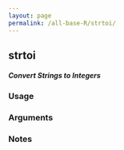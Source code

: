 ```yaml
---
layout: page
permalink: /all-base-R/strtoi/
---
```


## __strtoi__

#### _Convert Strings to Integers_

### Usage

### Arguments

### Notes
